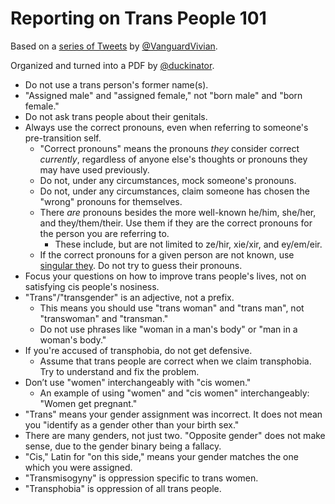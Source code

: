 # Reporting on Trans People 101

Based on a [series of Tweets](https://twitter.com/VanguardVivian/status/484539541752414210) by [@VanguardVivian](https://twitter.com/VanguardVivian).

Organized and turned into a PDF by [@duckinator](https://twitter.com/duckinator).


* Do not use a trans person's former name(s).
* "Assigned male" and "assigned female," not "born male" and "born female."
* Do not ask trans people about their genitals.
* Always use the correct pronouns, even when referring to someone's pre-transition self.
    * "Correct pronouns" means the pronouns _they_ consider correct _currently_, regardless of anyone else's thoughts or pronouns they may have used previously.
    * Do not, under any circumstances, mock someone's pronouns.
    * Do not, under any circumstances, claim someone has chosen the "wrong" pronouns for themselves.
    * There _are_ pronouns besides the more well-known he/him, she/her, and they/them/their. Use them if they are the correct pronouns for the person you are referring to.
        * These include, but are not limited to ze/hir, xie/xir, and ey/em/eir.
    * If the correct pronouns for a given person are not known, use [singular they](http://en.wikipedia.org/wiki/Singular_they). Do not try to guess their pronouns.
* Focus your questions on how to improve trans people's lives, not on satisfying cis people's nosiness.
* "Trans"/"transgender" is an adjective, not a prefix.
    * This means you should use "trans woman" and "trans man", not "transwoman" and "transman."
    * Do not use phrases like "woman in a man's body" or "man in a woman's body."
* If you're accused of transphobia, do not get defensive.
    * Assume that trans people are correct when we claim transphobia. Try to understand and fix the problem.
* Don’t use "women" interchangeably with "cis women."
    * An example of using "women" and "cis women" interchangeably: "Women get pregnant."
* "Trans" means your gender assignment was incorrect. It does not mean you "identify as a gender other than your birth sex."
* There are many genders, not just two. "Opposite gender" does not make sense, due to the gender binary being a fallacy.
* "Cis," Latin for "on this side," means your gender matches the one which you were assigned.
* "Transmisogyny" is oppression specific to trans women.
* "Transphobia" is oppression of all trans people.

